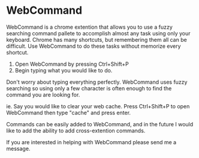 WebCommand
==========

WebCommand is a chrome extention that allows you to use a fuzzy searching command pallete to accomplish almost any task
using only your keyboard.  Chrome has many shortcuts, but remembering them all can be difficult.  Use WebCommand to
do these tasks without memorize every shortcut.

1) Open WebCommand by pressing Ctrl+Shift+P
2) Begin typing what you would like to do.

Don't worry about typing everything perfectly.  WebCommand uses fuzzy searching so using only a few character is often
enough to find the command you are looking for.

ie. Say you would like to clear your web cache.  Press Ctrl+Shift+P to open WebCommand then type "cache" and press enter.


Commands can be easily added to WebCommand, and in the future I would like to add the ability to add cross-extention
commands.


If you are interested in helping with WebCommand please send me a message.
